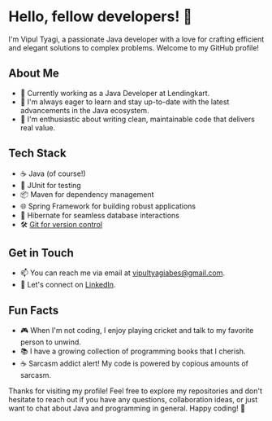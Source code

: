 # Hello, fellow developers! 👋

I'm Vipul Tyagi, a passionate Java developer with a love for crafting efficient and elegant solutions to complex problems. Welcome to my GitHub profile!

## About Me

- 💼 Currently working as a Java Developer at Lendingkart.
- 🌱 I'm always eager to learn and stay up-to-date with the latest advancements in the Java ecosystem.
- 🚀 I'm enthusiastic about writing clean, maintainable code that delivers real value.

## Tech Stack

- ☕ Java (of course!)
- 🧪 JUnit for testing
- 📦 Maven for dependency management
- 🌐 Spring Framework for building robust applications
- 🔧 Hibernate for seamless database interactions
- 🛠️ [Git for version control](https://github.com/vipultyagi07/Low_Level_Design/blob/main/Zzzzz/README.md)



## Get in Touch

- 📫 You can reach me via email at vipultyagiabes@gmail.com.
- 💬 Let's connect on [LinkedIn](https://www.linkedin.com/in/vipultyagi0909).

## Fun Facts

- 🎮 When I'm not coding, I enjoy playing cricket and talk to my favorite person to unwind.
- 📚 I have a growing collection of programming books that I cherish.
- ☕ Sarcasm addict alert! My code is powered by copious amounts of sarcasm.

Thanks for visiting my profile! Feel free to explore my repositories and don't hesitate to reach out if you have any questions,
collaboration ideas, or just want to chat about Java and programming in general. Happy coding! 🚀


<!---
vipultyagi07/vipultyagi07 is a ✨ special ✨ repository because its `README.md` (this file) appears on your GitHub profile.
You can click the Preview link to take a look at your changes.
--->
